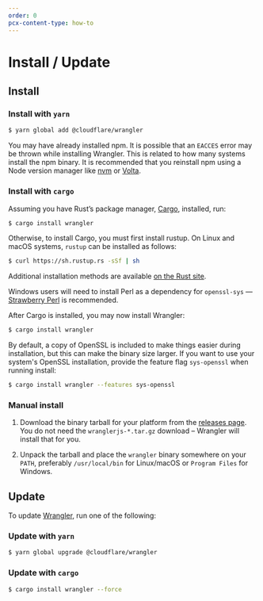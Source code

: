 ```yaml
---
order: 0
pcx-content-type: how-to
---
```


# Install / Update

## Install

### Install with `yarn`

```sh
$ yarn global add @cloudflare/wrangler
```

<Aside type="note" header="EACCESS error">

You may have already installed npm. It is possible that an `EACCES` error may be thrown while installing Wrangler. This is related to how many systems install the npm binary. It is recommended that you reinstall npm using a Node version manager like [nvm](https://github.com/nvm-sh/nvm#installing-and-updating) or [Volta](https://volta.sh/).

</Aside>

### Install with `cargo`

Assuming you have Rust’s package manager, [Cargo](https://github.com/rust-lang/cargo), installed, run:

```sh
$ cargo install wrangler
```

Otherwise, to install Cargo, you must first install rustup. On Linux and macOS systems, `rustup` can be installed as follows:

```sh
$ curl https://sh.rustup.rs -sSf | sh
```

Additional installation methods are available [on the Rust site](https://forge.rust-lang.org/other-installation-methods.html).

Windows users will need to install Perl as a dependency for `openssl-sys` — [Strawberry Perl](https://www.perl.org/get.html) is recommended.

After Cargo is installed, you may now install Wrangler:

```sh
$ cargo install wrangler
```

<Aside type="note" header="Customize OpenSSL">

By default, a copy of OpenSSL is included to make things easier during installation, but this can make the binary size larger. If you want to use your system's OpenSSL installation, provide the feature flag `sys-openssl` when running install:

```sh
$ cargo install wrangler --features sys-openssl
```

</Aside>

### Manual install

1. Download the binary tarball for your platform from the [releases page](https://github.com/cloudflare/wrangler/releases). You do not need the `wranglerjs-*.tar.gz` download – Wrangler will install that for you.

2. Unpack the tarball and place the `wrangler` binary somewhere on your `PATH`, preferably `/usr/local/bin` for Linux/macOS or `Program Files` for Windows.

## Update

To update [Wrangler](https://github.com/cloudflare/wrangler), run one of the following:

### Update with `yarn`

```sh
$ yarn global upgrade @cloudflare/wrangler
```

### Update with `cargo`

```sh
$ cargo install wrangler --force
```
